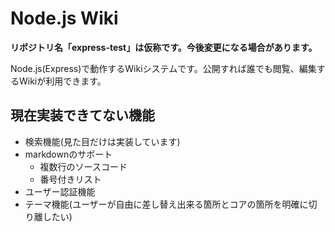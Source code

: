 # Node.js Wiki

**リポジトリ名「express-test」は仮称です。今後変更になる場合があります。**

Node.js(Express)で動作するWikiシステムです。公開すれば誰でも閲覧、編集するWikiが利用できます。

## 現在実装できてない機能
- 検索機能(見た目だけは実装しています)
- markdownのサポート
  - 複数行のソースコード
  - 番号付きリスト
- ユーザー認証機能
- テーマ機能(ユーザーが自由に差し替え出来る箇所とコアの箇所を明確に切り離したい)